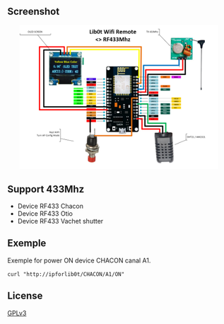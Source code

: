 ## Screenshot 
<p align="center">
  <img src="https://raw.githubusercontent.com/libre/lib0t/main/schema/schema.png" width="450" title="Screenshot">
</p>

## Support 433Mhz
- Device RF433 Chacon
- Device RF433 Otio
- Device RF433 Vachet shutter


## Exemple 
Exemple for power ON device CHACON canal A1.
```
curl "http://ipforlib0t/CHACON/A1/ON"
```

## License

[GPLv3](https://www.gnu.org/licenses/gpl-3.0.html)
